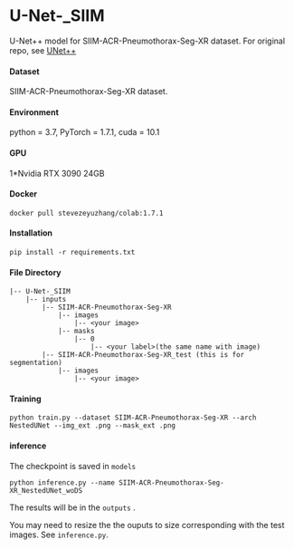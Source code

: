 # U-Net-_SIIM
U-Net++ model for SIIM-ACR-Pneumothorax-Seg-XR dataset. For original repo, see [UNet++](https://github.com/4uiiurz1/pytorch-nested-unet)

#### Dataset

SIIM-ACR-Pneumothorax-Seg-XR dataset.

#### Environment

python = 3.7, PyTorch = 1.7.1, cuda = 10.1

#### GPU

1*Nvidia RTX 3090 24GB

#### Docker
```
docker pull stevezeyuzhang/colab:1.7.1
```

#### Installation

```
pip install -r requirements.txt
```

#### File Directory
```
|-- U-Net-_SIIM
    |-- inputs
        |-- SIIM-ACR-Pneumothorax-Seg-XR
            |-- images
                |-- <your image>
            |-- masks
                |-- 0
                    |-- <your label>(the same name with image)
        |-- SIIM-ACR-Pneumothorax-Seg-XR_test (this is for segmentation)
            |-- images
                |-- <your image>
```
#### Training

```
python train.py --dataset SIIM-ACR-Pneumothorax-Seg-XR --arch NestedUNet --img_ext .png --mask_ext .png
```

#### inference
The checkpoint is saved in `models`

```
python inference.py --name SIIM-ACR-Pneumothorax-Seg-XR_NestedUNet_woDS
```
The results will be in the `outputs` . 

You may need to resize the the ouputs to size corresponding with the test images. See `inference.py`.
